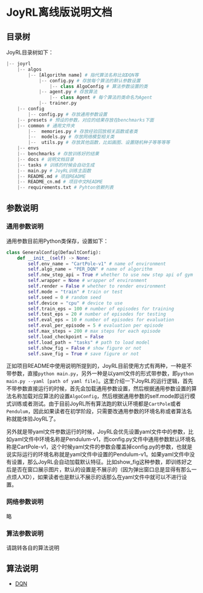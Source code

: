 # JoyRL离线版说明文档

## 目录树

JoyRL目录树如下：
```python
|-- joyrl
    |-- algos
        |-- [Algorithm name] # 指代算法名称比如DQN等
            |-- config.py # 存放每个算法的默认参数设置
                |-- class AlgoConfig # 算法参数设置的类
            |-- agent.py # 存放算法
                |-- class Agent # 每个算法的类命名为Agent
            |-- trainer.py
    |-- config 
        |-- config.py # 存放通用参数设置
    |-- presets # 预设的参数，对应的结果存放在benchmarks下面
    |-- common # 通用文件夹
        |--  memories.py # 存放经验回放相关函数或者类
        |--  models.py # 存放网络模型相关类
        |--  utils.py # 存放其他函数，比如画图、设置随机种子等等等等
    |-- envs
    |-- benchmarks # 存放训练好的结果
    |-- docs # 说明文档目录
    |-- tasks # 训练的时候会自动生成
    |-- main.py # JoyRL训练主函数
    |-- README.md # 项目README
    |-- README_cn.md # 项目中文README
    |-- requirements.txt # Pyhton依赖列表
```
## 参数说明

### 通用参数说明

通用参数目前用Python类保存，设置如下：

```python
class GeneralConfig(DefaultConfig):
    def __init__(self) -> None:
        self.env_name = "CartPole-v1" # name of environment
        self.algo_name = "PER_DQN" # name of algorithm
        self.new_step_api = True # whether to use new step api of gym
        self.wrapper = None # wrapper of environment
        self.render = False # whether to render environment
        self.mode = "train" # train or test
        self.seed = 0 # random seed
        self.device = "cpu" # device to use
        self.train_eps = 100 # number of episodes for training
        self.test_eps = 20 # number of episodes for testing
        self.eval_eps = 10 # number of episodes for evaluation
        self.eval_per_episode = 5 # evaluation per episode
        self.max_steps = 200 # max steps for each episode
        self.load_checkpoint = False
        self.load_path = "tasks" # path to load model
        self.show_fig = False # show figure or not
        self.save_fig = True # save figure or not
```
正如项目README中使用说明所提到的，JoyRL目前使用方式有两种，一种是不带参数，直接```python main.py```，另外一种是以yaml文件的形式带参数，即```python main.py --yaml [path of yaml file]```。这里介绍一下JoyRL的运行逻辑，首先不带参数直接运行的时候，首先会加载通用参数设置，然后根据通用参数设置的算法名称加载对应算法的设置```AlgoConfig```，然后根据通用参数的self.mode即运行模式训练或者测试。由于目前JoyRL所有算法跑的默认环境都是```CartPole```或者```Pendulum```，因此如果读者在初学阶段，只需要改通用参数的环境名称或者算法名称就能体验JoyRL了。

另外就是带yaml文件参数运行的时候，JoyRL会优先设置yaml文件中的参数，比如yaml文件中环境名称是Pendulum-v1，而config.py文件中通用参数默认环境名称是CartPole-v1，这个时候yaml文件的参数会覆盖掉config.py的参数，也就是说实际运行的环境名称就是yaml文件中设置的Pendulum-v1。如果yaml文件中没有设置，那么JoyRL会自动加载默认特征。比如show_fig这种参数，即训练好之后是否在窗口展示图片，默认的设置是不展示的（因为弹出窗口总是显得有那么一点烦人XD），如果读者也是默认不展示的话那么在yaml文件中就可以不进行设置。
### 网络参数说明

略
### 算法参数说明

请跳转各自的算法说明

## 算法说明

* [DQN](./DQN.md)